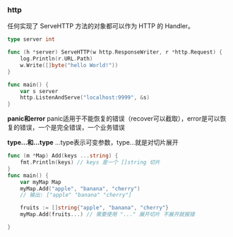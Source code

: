 ### http
任何实现了 ServeHTTP 方法的对象都可以作为 HTTP 的 Handler。
```Go
type server int

func (h *server) ServeHTTP(w http.ResponseWriter, r *http.Request) {
	log.Println(r.URL.Path)
	w.Write([]byte("hello World!"))
}

func main() {
	var s server
	http.ListenAndServe("localhost:9999", &s)
}
```

**panic和error**
panic适用于不能恢复的错误（recover可以截取），error是可以恢复的错误，一个是完全错误，一个业务错误

**type...和...type**
...type表示可变参数，type...就是对切片展开
```Go
func (m *Map) Add(keys ...string) {
	fmt.Println(keys) // keys 是一个 []string 切片
}
func main() {
	var myMap Map
	myMap.Add("apple", "banana", "cherry")
	// 输出: ["apple" "banana" "cherry"]

    fruits := []string{"apple", "banana", "cherry"}
    myMap.Add(fruits...) // 需要使用 "..." 展开切片 不展开就报错

}
```

